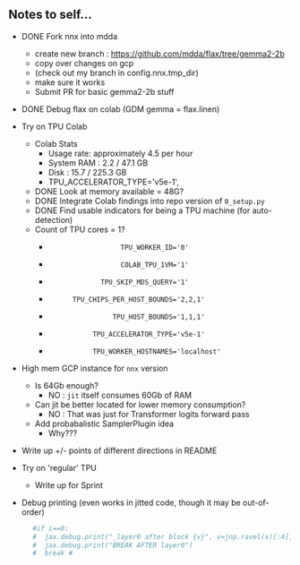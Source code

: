 
## Notes to self...

* DONE Fork nnx into mdda 
  + create new branch : https://github.com/mdda/flax/tree/gemma2-2b
  + copy over changes on gcp
  + (check out my branch in config.nnx.tmp_dir)
  + make sure it works 
  + Submit PR for basic gemma2-2b stuff

* DONE Debug flax on colab (GDM gemma = flax.linen)

* Try on TPU Colab
  + Colab Stats
    - Usage rate: approximately 4.5 per hour
    - System RAM : 2.2 / 47.1 GB
    - Disk : 15.7 / 225.3 GB
    - TPU_ACCELERATOR_TYPE='v5e-1',
  + DONE Look at memory available = 48G?
  + DONE Integrate Colab findings into repo version of `0_setup.py`
  + DONE Find usable indicators for being a TPU machine (for auto-detection)
  + Count of TPU cores = 1?
    -                       TPU_WORKER_ID='0'
    -                       COLAB_TPU_1VM='1'
    -                  TPU_SKIP_MDS_QUERY='1'
    -           TPU_CHIPS_PER_HOST_BOUNDS='2,2,1'
    -                     TPU_HOST_BOUNDS='1,1,1'
    -                TPU_ACCELERATOR_TYPE='v5e-1'
    -                TPU_WORKER_HOSTNAMES='localhost'

* High mem GCP instance for `nnx` version
  + Is 64Gb enough? 
    - NO : `jit` itself consumes 60Gb of RAM
  + Can jit be better located for lower memory consumption?
    - NO : That was just for Transformer logits forward pass
  + Add probabalistic SamplerPlugin idea
    - Why???

* Write up +/- points of different directions in README


* Try on 'regular' TPU
  + Write up for Sprint


* Debug printing (even works in jitted code, though it may be out-of-order)
```python
      #if i==0:
      #  jax.debug.print("_layer0 after block {v}", v=jnp.ravel(x)[:4],)
      #  jax.debug.print("BREAK AFTER layer0")
      #  break # 
```
